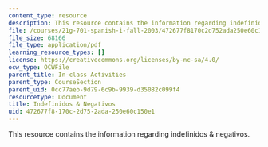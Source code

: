 ```yaml
---
content_type: resource
description: This resource contains the information regarding indefinidos & negativos.
file: /courses/21g-701-spanish-i-fall-2003/472677f8170c2d752ada250e60c150e1_MIT21G_701F03_20indefi.pdf
file_size: 68166
file_type: application/pdf
learning_resource_types: []
license: https://creativecommons.org/licenses/by-nc-sa/4.0/
ocw_type: OCWFile
parent_title: In-class Activities
parent_type: CourseSection
parent_uid: 0cc77aeb-9d79-6c9b-9939-d35082c099f4
resourcetype: Document
title: Indefinidos & Negativos
uid: 472677f8-170c-2d75-2ada-250e60c150e1
---
```

This resource contains the information regarding indefinidos & negativos.